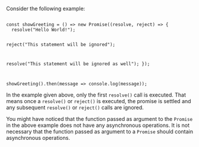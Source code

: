 Consider the following example:

<codeblock language="javascript" type="lesson">
<code>
const showGreeting = () => new Promise((resolve, reject) => {
  resolve("Hello World!");

  reject("This statement will be ignored");

  resolve("This statement will be ignored as well");
});

showGreeting().then(message => console.log(message));
</code>
</codeblock>

In the example given above, only the first `resolve()` call is executed. That means once a `resolve()` or `reject()` is executed, the promise is settled and any subsequent `resolve()` or `reject()` calls are ignored.

You might have noticed that the function passed as argument to the `Promise` in the above example does not have any asynchronous operations. It is not necessary that the function passed as argument to a `Promise` should contain asynchronous operations.
